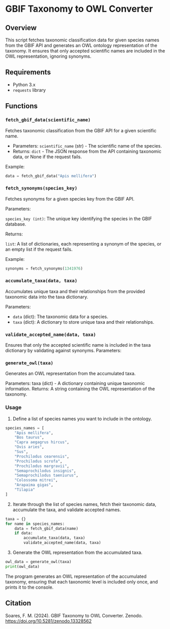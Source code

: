 # GBIF Taxonomy to OWL Converter

## Overview

This script fetches taxonomic classification data for given species names from the GBIF API and generates an OWL ontology representation of the taxonomy. It ensures that only accepted scientific names are included in the OWL representation, ignoring synonyms.

## Requirements

- Python 3.x
- `requests` library

## Functions

### `fetch_gbif_data(scientific_name)`

Fetches taxonomic classification from the GBIF API for a given scientific name.

- Parameters: `scientific_name` (str) - The scientific name of the species.
- Returns: `dict` - The JSON response from the API containing taxonomic data, or None if the request fails.

Example:

```python
data = fetch_gbif_data("Apis mellifera")
```

### `fetch_synonyms(species_key)`

Fetches synonyms for a given species key from the GBIF API.

Parameters:

`species_key (int)`: The unique key identifying the species in the GBIF database.

Returns:

`list`: A list of dictionaries, each representing a synonym of the species, or an empty list if the request fails.

Example:

```python
synonyms = fetch_synonyms(1341976)
```

### `accumulate_taxa(data, taxa)`

Accumulates unique taxa and their relationships from the provided taxonomic data into the taxa dictionary.

Parameters:
- `data` (dict): The taxonomic data for a species.
- `taxa` (dict): A dictionary to store unique taxa and their relationships.

### `validate_accepted_name(data, taxa)`

Ensures that only the accepted scientific name is included in the taxa dictionary by validating against synonyms.
Parameters:

  
### `generate_owl(taxa)`
Generates an OWL representation from the accumulated taxa.

Parameters: taxa (dict) - A dictionary containing unique taxonomic information.
Returns: A string containing the OWL representation of the taxonomy.

### Usage

1. Define a list of species names you want to include in the ontology.

```python
species_names = [
    "Apis mellifera",
    "Bos taurus",
    "Capra aegagrus hircus",
    "Ovis aries",
    "Sus",
    "Prochilodus cearensis",
    "Prochilodus scrofa",
    "Prochilodus margravii",
    "Semaprochilodus insignis",
    "Semaprochilodus taeniurus",
    "Colossoma mitrei",
    "Arapaima gigas",
    "Tilapia"
]
```
2. Iterate through the list of species names, fetch their taxonomic data, accumulate the taxa, and validate accepted names.

```python
taxa = {}
for name in species_names:
    data = fetch_gbif_data(name)
    if data:
        accumulate_taxa(data, taxa)
        validate_accepted_name(data, taxa)
```

3. Generate the OWL representation from the accumulated taxa.

```python
owl_data = generate_owl(taxa)
print(owl_data)
```

The program generates an OWL representation of the accumulated taxonomy, ensuring that each taxonomic level is included only once, and prints it to the console.

## Citation
Soares, F. M. (2024). GBIF Taxonomy to OWL Converter. Zenodo. https://doi.org/10.5281/zenodo.13328562






